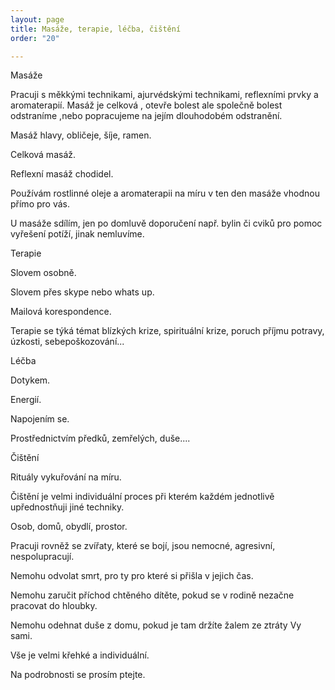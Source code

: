 ```yaml
---
layout: page
title: Masáže, terapie, léčba, čištění
order: "20"

---
```

Masáže

Pracuji s měkkými technikami, ajurvédskými technikami, reflexními prvky a aromaterapií. Masáž je celková , otevře bolest ale společně bolest odstraníme ,nebo popracujeme na jejím dlouhodobém odstranění.

Masáž hlavy, obličeje, šíje, ramen.

Celková masáž.

Reflexní masáž chodidel.

Používám rostlinné oleje a aromaterapii na míru v ten den masáže vhodnou přímo pro vás.

U masáže sdílím, jen po domluvě doporučení např. bylin či cviků pro pomoc vyřešení potíží, jinak nemluvíme.

Terapie

Slovem osobně.

Slovem přes skype nebo whats up.

Mailová korespondence.

Terapie se týká témat blízkých krize, spirituální krize, poruch příjmu potravy, úzkosti, sebepoškozování...

Léčba

Dotykem.

Energií.

Napojením se.

Prostřednictvím předků, zemřelých, duše....

Čištění

Rituály vykuřování na míru.

Čištění je velmi individuální proces při kterém každém jednotlivě upřednostňuji jiné techniky.

Osob, domů, obydlí, prostor.

Pracuji rovněž se zvířaty, které se bojí, jsou nemocné, agresivní, nespolupracují.

Nemohu odvolat smrt, pro ty pro které si přišla v jejich čas.

Nemohu zaručit příchod chtěného dítěte, pokud se v rodině nezačne pracovat do hloubky.

Nemohu odehnat duše z domu, pokud je tam držíte žalem ze ztráty Vy sami.

Vše je velmi křehké a individuální.

Na podrobnosti se prosím ptejte.